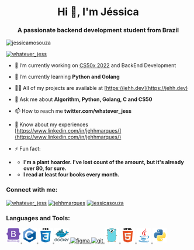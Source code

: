 
<h1 align="center">Hi 👋, I'm Jéssica</h1>
<h3 align="center">A passionate backend development student from Brazil</h3>

<p align="left"> <img src="https://komarev.com/ghpvc/?username=jessicamosouza&label=Profile%20views&color=0e75b6&style=flat" alt="jessicamosouza" /> </p>

<p align="left"> <a href="https://twitter.com/whatever_jess" target="blank"><img src="https://img.shields.io/twitter/follow/whatever_jess?logo=twitter&style=for-the-badge" alt="whatever_jess" /></a> </p>

- 🔭 I’m currently working on [CS50x 2022](https://github.com/jessicamosouza/CS50x-2022) and BackEnd Development

- 🌱 I’m currently learning **Python and Golang**

- 👨‍💻 All of my projects are available at [https://jehh.dev](https://jehh.dev)

- 💬 Ask me about **Algorithm, Python, Golang, C and CS50**

- 📫 How to reach me **twitter.com/whatever_jess**

- 📄 Know about my experiences [https://www.linkedin.com/in/jehhmarques/](https://www.linkedin.com/in/jehhmarques/)

- ⚡ Fun fact:
- - **I'm a plant hoarder. I've lost count of the amount, but it's already over 80, for sure.**
- - **I read at least four books every month.**

<h3 align="left">Connect with me:</h3>
<p align="left">
<a href="https://twitter.com/whatever_jess" target="blank"><img align="center" src="https://raw.githubusercontent.com/rahuldkjain/github-profile-readme-generator/master/src/images/icons/Social/twitter.svg" alt="whatever_jess" height="30" width="40" /></a>
<a href="https://linkedin.com/in/jehhmarques" target="blank"><img align="center" src="https://raw.githubusercontent.com/rahuldkjain/github-profile-readme-generator/master/src/images/icons/Social/linked-in-alt.svg" alt="jehhmarques" height="30" width="40" /></a>
<a href="https://instagram.com/jessicasouza" target="blank"><img align="center" src="https://raw.githubusercontent.com/rahuldkjain/github-profile-readme-generator/master/src/images/icons/Social/instagram.svg" alt="jessicasouza" height="30" width="40" /></a>
</p>

<h3 align="left">Languages and Tools:</h3>
<p align="left"> <a href="https://getbootstrap.com" target="_blank" rel="noreferrer"> <img src="https://raw.githubusercontent.com/devicons/devicon/master/icons/bootstrap/bootstrap-plain-wordmark.svg" alt="bootstrap" width="40" height="40"/> </a> <a href="https://www.cprogramming.com/" target="_blank" rel="noreferrer"> <img src="https://raw.githubusercontent.com/devicons/devicon/master/icons/c/c-original.svg" alt="c" width="40" height="40"/> </a> <a href="https://www.w3schools.com/css/" target="_blank" rel="noreferrer"> <img src="https://raw.githubusercontent.com/devicons/devicon/master/icons/css3/css3-original-wordmark.svg" alt="css3" width="40" height="40"/> </a> <a href="https://www.docker.com/" target="_blank" rel="noreferrer"> <img src="https://raw.githubusercontent.com/devicons/devicon/master/icons/docker/docker-original-wordmark.svg" alt="docker" width="40" height="40"/> </a> <a href="https://www.figma.com/" target="_blank" rel="noreferrer"> <img src="https://www.vectorlogo.zone/logos/figma/figma-icon.svg" alt="figma" width="40" height="40"/> </a> <a href="https://git-scm.com/" target="_blank" rel="noreferrer"> <img src="https://www.vectorlogo.zone/logos/git-scm/git-scm-icon.svg" alt="git" width="40" height="40"/> </a> <a href="https://golang.org" target="_blank" rel="noreferrer"> <img src="https://raw.githubusercontent.com/devicons/devicon/master/icons/go/go-original.svg" alt="go" width="40" height="40"/> </a> <a href="https://www.w3.org/html/" target="_blank" rel="noreferrer"> <img src="https://raw.githubusercontent.com/devicons/devicon/master/icons/html5/html5-original-wordmark.svg" alt="html5" width="40" height="40"/> </a> <a href="https://www.java.com" target="_blank" rel="noreferrer"> <img src="https://raw.githubusercontent.com/devicons/devicon/master/icons/java/java-original.svg" alt="java" width="40" height="40"/> </a> <a href="https://www.python.org" target="_blank" rel="noreferrer"> <img src="https://raw.githubusercontent.com/devicons/devicon/master/icons/python/python-original.svg" alt="python" width="40" height="40"/> </a>  </p>

